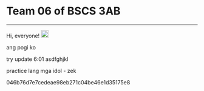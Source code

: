 # Team 06 of BSCS 3AB
---------------------------------------------------------------
Hi, everyone! <img src="https://raw.githubusercontent.com/MartinHeinz/MartinHeinz/master/wave.gif" width="20px">

ang pogi ko 

try update 6:01
asdfghjkl

practice lang mga idol - zek


046b76d7e7cedeae98eb271c04be46e1d35175e8
